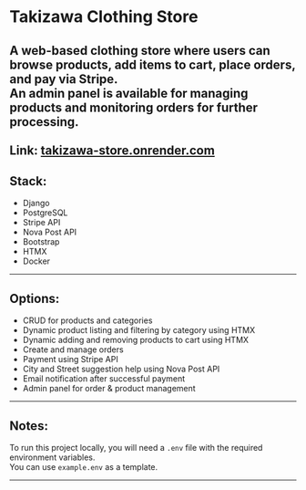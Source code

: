 # Takizawa Clothing Store

A web-based clothing store where users can browse products, add items to cart, place orders, and pay via **Stripe**.  
An admin panel is available for managing products and monitoring orders for further processing.<br><br>
**Link**: [takizawa-store.onrender.com](https://takizawa-store.onrender.com)
---

## **Stack**:
- Django
- PostgreSQL
- Stripe API
- Nova Post API
- Bootstrap
- HTMX
- Docker 

---

## **Options**:
- CRUD for products and categories
- Dynamic product listing and filtering by category using HTMX
- Dynamic adding and removing products to cart using HTMX
- Create and manage orders
- Payment using Stripe API
- City and Street suggestion help using Nova Post API
- Email notification after successful payment
- Admin panel for order & product management

---

## **Notes**:
To run this project locally, you will need a `.env` file with the required environment variables.  
You can use `example.env` as a template.

---
